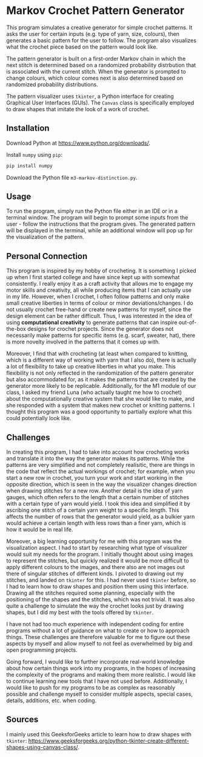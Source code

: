 # Markov Crochet Pattern Generator

This program simulates a creative generator for simple crochet patterns. It asks the user for certain inputs (e.g. type of yarn, size, colours), then generates a basic pattern for the user to follow. The program also visualizes what the crochet piece based on the pattern would look like. 

The pattern generator is built on a first-order Markov chain in which the next stitch is determined based on a randomized probability distrbution that is associated with the current stitch. When the generator is prompted to change colours, which colour comes next is also determined based on randomized probability distributions. 

The pattern visualizer uses `tkinter`, a Python interface for creating Graphical User Interfaces (GUIs). The `Canvas` class is specifically employed to draw shapes that imitate the look of a work of crochet.


## Installation

Download Python at https://www.python.org/downloads/.

Install `numpy` using `pip`:
``` bash
pip install numpy
```

Download the Python file `m3-markov-distinction.py`.


## Usage

To run the program, simply run the Python file either in an IDE or in a terminal window. The program will begin to prompt some inputs from the user - follow the instructions that the program gives. The generated pattern will be displayed in the terminal, while an additional window will pop up for the visualization of the pattern. 


## Personal Connection

This program is inspired by my hobby of crocheting. It is something I picked up when I first started college and have since kept up with somewhat consistently. I really enjoy it as a craft activity that allows me to engage my motor skills and creativity, all while producing items that I can actually use in my life. However, when I crochet, I often follow patterns and only make small creative liberties in terms of colour or minor deviations/changes. I do not usually crochet free-hand or create new patterns for myself, since the design element can be rather difficult. Thus, I was interested in the idea of using **computational creativity** to generate patterns that can inspire out-of-the-box designs for crochet projects. Since the generator does not necessarily make patterns for specific items (e.g. scarf, sweater, hat), there is more novelty involved in the patterns that it comes up with. 

Moreover, I find that with crocheting (at least when compared to knitting, which is a different way of working with yarn that I also do), there is actually a lot of flexibility to take up creative liberties in what you make. This flexibility is not only reflected in the randomization of the pattern generator but also accommodated for, as it makes the patterns that are created by the generator more likely to be replicable. Additionally, for the M1 module of our class, I asked my friend Luna (who actually taught me how to crochet) about the computationally creative system that she would like to make, and she responded with a system that makes new crochet or knitting patterns. I thought this program was a good opportunity to partially explore what this could potentially look like.


## Challenges

In creating this program, I had to take into account how crocheting works and translate it into the way the generator makes its patterns. While the patterns are very simplified and not completely realisitic, there are things in the code that reflect the actual workings of crochet; for example, when you start a new row in crochet, you turn your work and start working in the opposite direction, which is seen in the way the visualizer changes direction when drawing stitches for a new row. Another detail is the idea of yarn gauges, which often refers to the length that a certain number of stitches with a certain type of yarn would yield. I took this idea and simplified it by ascribing one stitch of a certain yarn weight to a specific length. This affects the number of rows that the generator would yield, as a bulkier yarn would achieve a certain length with less rows than a finer yarn, which is how it would be in real life.

Moreover, a big learning opportunity for me with this program was the visualization aspect. I had to start by researching what type of visualizer would suit my needs for the program. I initially thought about using images to represent the stitches, but quickly realized it would be more difficult to apply different colours to the images, and there also are not images out there of singular stitches of different kinds. I pivoted to drawing out my stitches, and landed on `tkinter` for this. I had never used `tkinter` before, so I had to learn how to draw shapes and position them using this interface. Drawing all the stitches required some planning, especially with the positioning of the shapes and the stitches, which was not trivial. It was also quite a challenge to simulate the way the crochet looks just by drawing shapes, but I did my best with the tools offered by `tkinter`. 

I have not had too much experience with independent coding for entire programs without a lot of guidance on what to create or how to approach things. These challenges are therefore valuable for me to figure out these aspects by myself and allow myself to not feel as overwhelmed by big and open programming projects.

Going forward, I would like to further incorporate real-world knowledge about how certain things work into my programs, in the hopes of increasing the complexity of the programs and making them more realistic. I would like to continue learning new tools that I have not used before. Additionally, I would like to push for my programs to be as complex as reasonably possible and challenge myself to consider multiple aspects, special cases, details, additions, etc. when coding. 


## Sources

I mainly used this GeeksforGeeks article to learn how to draw shapes with `tkinter`: https://www.geeksforgeeks.org/python-tkinter-create-different-shapes-using-canvas-class/.
